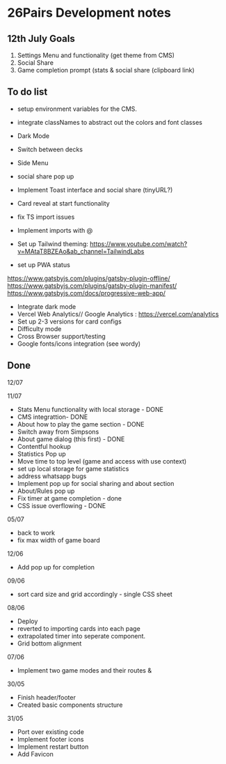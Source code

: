 # 26Pairs Development notes

## 12th July Goals

1. Settings Menu and functionality (get theme from CMS)
2. Social Share
3. Game completion prompt (stats & social share (clipboard link)

## To do list

- setup environment variables for the CMS.
- integrate classNames to abstract out the colors and font classes
- Dark Mode
- Switch between decks
- Side Menu
- social share pop up
- Implement Toast interface and social share (tinyURL?)
- Card reveal at start functionality
- fix TS import issues
- Implement imports with @
- Set up Tailwind theming: https://www.youtube.com/watch?v=MAtaT8BZEAo&ab_channel=TailwindLabs

- set up PWA status

https://www.gatsbyjs.com/plugins/gatsby-plugin-offline/
https://www.gatsbyjs.com/plugins/gatsby-plugin-manifest/
https://www.gatsbyjs.com/docs/progressive-web-app/

- Integrate dark mode
- Vercel Web Analytics// Google Analytics : https://vercel.com/analytics
- Set up 2-3 versions for card configs
- Difficulty mode
- Cross Browser support/testing
- Google fonts/icons integration (see wordy)

## Done

12/07

11/07

- Stats Menu functionality with local storage - DONE
- CMS integrattion- DONE
- About how to play the game section - DONE
- Switch away from Simpsons
- About game dialog (this first) - DONE
- Contentful hookup
- Statistics Pop up
- Move time to top level (game and access with use context)
- set up local storage for game statistics
- address whatsapp bugs
- Implement pop up for social sharing and about section
- About/Rules pop up
- Fix timer at game completion - done
- CSS issue overflowing - DONE

05/07

- back to work
- fix max width of game board

12/06

- Add pop up for completion

09/06

- sort card size and grid accordingly - single CSS sheet

08/06

- Deploy
- reverted to importing cards into each page
- extrapolated timer into seperate component.
- Grid bottom alignment

07/06

- Implement two game modes and their routes &

30/05

- Finish header/footer
- Created basic components structure

31/05

- Port over existing code
- Implement footer icons
- Implement restart button
- Add Favicon
